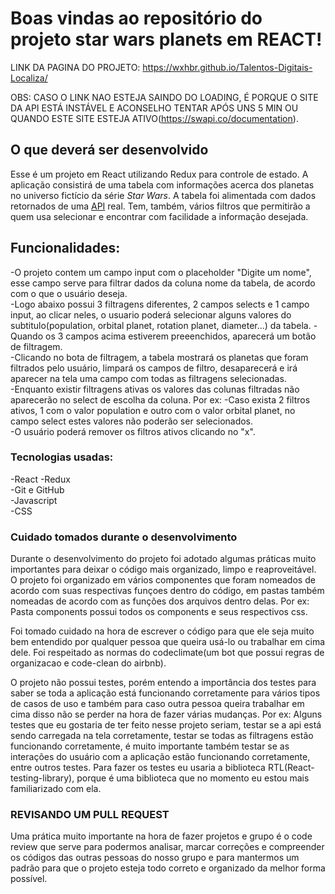 # Boas vindas ao repositório do projeto star wars planets em REACT!

LINK DA PAGINA DO PROJETO: https://wxhbr.github.io/Talentos-Digitais-Localiza/

OBS: CASO O LINK NAO ESTEJA SAINDO DO LOADING, É PORQUE O SITE DA API ESTÁ INSTÁVEL E ACONSELHO TENTAR APÓS UNS 5 MIN OU QUANDO ESTE SITE ESTEJA ATIVO(https://swapi.co/documentation).

## O que deverá ser desenvolvido

Esse é um projeto em React utilizando Redux para controle de estado. A aplicação consistirá de uma tabela com informações acerca dos planetas no universo fictício da série _Star Wars_. A tabela foi alimentada com dados retornados de uma [API](https://swapi.co/documentation) real. Tem, também, vários filtros que permitirão a quem usa selecionar e encontrar com facilidade a informação desejada.

## Funcionalidades:

-O projeto contem um campo input com o placeholder "Digite um nome", esse campo serve para filtrar dados da coluna nome da tabela, de acordo com o que o usuário deseja.  
-Logo abaixo possui 3 filtragens diferentes, 2 campos selects e 1 campo input, ao clicar neles, o usuario poderá selecionar alguns valores do subtitulo(population, orbital planet, rotation planet, diameter...) da tabela.
-Quando os 3 campos acima estiverem preeenchidos, aparecerá um botão de filtragem.  	
-Clicando no bota de filtragem, a tabela mostrará os planetas que foram filtrados pelo usuário, limpará os campos de filtro, desaparecerá e irá aparecer na tela uma campo com todas as filtragens selecionadas.	  
-Enquanto existir filtragens ativas os valores das colunas filtradas não aparecerão no select de escolha da coluna. Por ex:
-Caso exista 2 filtros ativos, 1 com o valor population e outro com o valor orbital planet, no campo select estes valores não poderão ser selecionados.  	
-O usuário poderá remover os filtros ativos clicando no "x".  	

### Tecnologias usadas:

-React
-Redux  	           
-Git e GitHub  	           
-Javascript	                 
-CSS	  


### Cuidado tomados durante o desenvolvimento

Durante o desenvolvimento do projeto foi adotado algumas práticas muito importantes para deixar o código mais organizado, limpo e reaproveitável. O projeto foi organizado em vários componentes que foram nomeados de acordo com suas respectivas funçoes dentro do código, em pastas também nomeadas de acordo com as funções dos arquivos dentro delas. Por ex: Pasta components possui todos os components e seus respectivos css. 

Foi tomado cuidado na hora de escrever o código para que ele seja muito bem entendido por qualquer pessoa que queira usá-lo ou trabalhar em cima dele. Foi respeitado as normas do codeclimate(um bot que possui regras de organizacao e code-clean do airbnb).

O projeto não possui testes, porém entendo a importância dos testes para saber se toda a aplicação está funcionando corretamente para vários tipos de casos de uso e também para caso outra pessoa queira trabalhar em cima disso não se perder na hora de fazer várias mudanças. Por ex: Alguns testes que eu gostaria de ter feito nesse projeto seriam, testar se a api está sendo carregada na tela corretamente, testar se todas as filtragens estão funcionando corretamente, é muito importante também testar se as interações do usuário com a aplicação estão funcionando corretamente, entre outros testes. Para fazer os testes eu usaria a biblioteca RTL(React-testing-library), porque é uma biblioteca que no momento eu estou mais familiarizado com ela.


### REVISANDO UM PULL REQUEST

Uma prática muito importante na hora de fazer projetos e grupo é o code review que serve para podermos analisar, marcar correções e compreender os códigos das outras pessoas do nosso grupo e para mantermos um padrão para que o projeto esteja todo correto e organizado da melhor forma possível.

